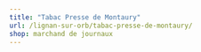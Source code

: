 ```yaml
---
title: "Tabac Presse de Montaury"
url: /lignan-sur-orb/tabac-presse-de-montaury/
shop: marchand de journaux
---
```

